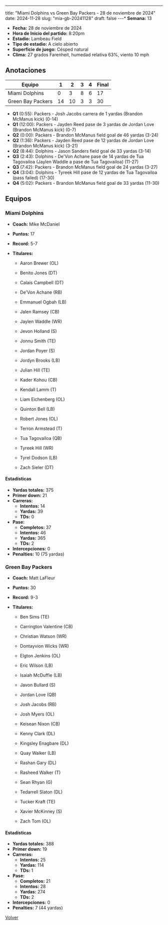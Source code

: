 ---
title: "Miami Dolphins vs Green Bay Packers - 28 de noviembre de 2024"
date: 2024-11-28
slug: "mia-gb-20241128"
draft: false
---* **Semana:** 13
* **Fecha:** 28 de noviembre de 2024
* **Hora de Inicio del partido:** 8:20pm
* **Estadio:** Lambeau Field
* **Tipo de estadio:** A cielo abierto
* **Superficie de juego:** Césped natural
* **Clima:** 27 grados Farenheit, humedad relativa 63%, viento 10 mph




## Anotaciones
| Equipo | 1 | 2 | 3 | 4 | Final |
|--------|---|---|---|---|-------|
| Miami Dolphins  | 0 | 3 | 8 | 6  | 17 |
| Green Bay Packers  | 14 | 10 | 3 | 3  | 30 |
* **Q1** (0:55): Packers - Josh Jacobs carrera de 1 yardas (Brandon McManus kick) (0-14)
* **Q1** (12:00): Packers - Jayden Reed pase de 3 yardas de Jordan Love (Brandon McManus kick) (0-7)
* **Q2** (0:00): Packers - Brandon McManus field goal de 46 yardas (3-24)
* **Q2** (1:36): Packers - Jayden Reed pase de 12 yardas de Jordan Love (Brandon McManus kick) (3-21)
* **Q2** (8:44): Dolphins - Jason Sanders field goal de 33 yardas (3-14)
* **Q3** (2:43): Dolphins - De'Von Achane pase de 14 yardas de Tua Tagovailoa (Jaylen Waddle a pase de Tua Tagovailoa) (11-27)
* **Q3** (7:42): Packers - Brandon McManus field goal de 24 yardas (3-27)
* **Q4** (3:04): Dolphins - Tyreek Hill pase de 12 yardas de Tua Tagovailoa (pass failed) (17-30)
* **Q4** (5:02): Packers - Brandon McManus field goal de 33 yardas (11-30)


## Equipos


### Miami Dolphins
* **Coach:** Mike McDaniel
* **Puntos:** 17
* **Record:** 5-7
* **Titulares:** 

  * Aaron Brewer (OL) 

  * Benito Jones (DT) 

  * Calais Campbell (DT) 

  * De'Von Achane (RB) 

  * Emmanuel Ogbah (LB) 

  * Jalen Ramsey (CB) 

  * Jaylen Waddle (WR) 

  * Jevon Holland (S) 

  * Jonnu Smith (TE) 

  * Jordan Poyer (S) 

  * Jordyn Brooks (LB) 

  * Julian Hill (TE) 

  * Kader Kohou (CB) 

  * Kendall Lamm (T) 

  * Liam Eichenberg (OL) 

  * Quinton Bell (LB) 

  * Robert Jones (OL) 

  * Terron Armstead (T) 

  * Tua Tagovailoa (QB) 

  * Tyreek Hill (WR) 

  * Tyrel Dodson (LB) 

  * Zach Sieler (DT) 

#### Estadísticas
* **Yardas totales:** 375
* **Primer down:** 21
* **Carreras:**
  * **Intentos:** 14
  * **Yardas:** 39
  * **TDs:** 0
* **Pase:**
  * **Completos:** 37
  * **Intentos:** 46
  * **Yardas:** 365
  * **TDs:** 2
* **Intercepciones:** 0
* **Penalties:** 10 (75 yardas)

### Green Bay Packers
* **Coach:** Matt LaFleur
* **Puntos:** 30
* **Record:** 9-3
* **Titulares:** 

  * Ben Sims (TE) 

  * Carrington Valentine (CB) 

  * Christian Watson (WR) 

  * Dontayvion Wicks (WR) 

  * Elgton Jenkins (OL) 

  * Eric Wilson (LB) 

  * Isaiah McDuffie (LB) 

  * Javon Bullard (S) 

  * Jordan Love (QB) 

  * Josh Jacobs (RB) 

  * Josh Myers (OL) 

  * Keisean Nixon (CB) 

  * Kenny Clark (DL) 

  * Kingsley Enagbare (DL) 

  * Quay Walker (LB) 

  * Rashan Gary (DL) 

  * Rasheed Walker (T) 

  * Sean Rhyan (G) 

  * Tedarrell Slaton (DL) 

  * Tucker Kraft (TE) 

  * Xavier McKinney (S) 

  * Zach Tom (OL) 

#### Estadísticas
* **Yardas totales:** 388
* **Primer down:** 19
* **Carreras:**
  * **Intentos:** 25
  * **Yardas:** 114
  * **TDs:** 1
* **Pase:**
  * **Completos:** 21
  * **Intentos:** 28
  * **Yardas:** 274
  * **TDs:** 2
* **Intercepciones:** 0
* **Penalties:** 7 (44 yardas)


[Volver](/historia/2024)
